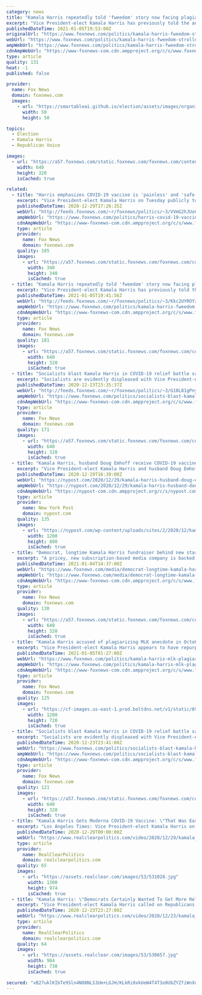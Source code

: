 ```yaml
---
category: news
title: "Kamala Harris repeatedly told 'fweedom' story now facing plagiarism accusations"
excerpt: "Vice President-elect Kamala Harris has previously told the anecdote about her younger self crying out for \"Fweedom!\" — which has sparked accusations of plagiarism — in her books."
publishedDateTime: 2021-01-05T19:53:00Z
originalUrl: "https://www.foxnews.com/politics/kamala-harris-fweedom-stroller-story-plagiarism-mlk"
webUrl: "https://www.foxnews.com/politics/kamala-harris-fweedom-stroller-story-plagiarism-mlk"
ampWebUrl: "https://www.foxnews.com/politics/kamala-harris-fweedom-stroller-story-plagiarism-mlk.amp"
cdnAmpWebUrl: "https://www-foxnews-com.cdn.ampproject.org/c/s/www.foxnews.com/politics/kamala-harris-fweedom-stroller-story-plagiarism-mlk.amp"
type: article
quality: 131
heat: -1
published: false

provider:
  name: Fox News
  domain: foxnews.com
  images:
    - url: "https://smartableai.github.io/election/assets/images/organizations/foxnews.com-50x50.jpg"
      width: 50
      height: 50

topics:
  - Election
  - Kamala Harris
  - Republican Voice

images:
  - url: "https://a57.foxnews.com/static.foxnews.com/foxnews.com/content/uploads/2020/12/640/320/c5ded738-AP20358720594343.jpg?ve=1&tl=1"
    width: 640
    height: 320
    isCached: true

related:
  - title: "Harris emphasizes COVID-19 vaccine is 'painless' and 'safe'"
    excerpt: "Vice President-elect Kamala Harris on Tuesday publicly took the recently approved coronavirus vaccine."
    publishedDateTime: 2020-12-29T17:26:35Z
    webUrl: "http://feeds.foxnews.com/~r/foxnews/politics/~3/VVmG2hJUoCg/harris-covid-19-vaccine-painless-safe"
    ampWebUrl: "https://www.foxnews.com/politics/harris-covid-19-vaccine-painless-safe.amp"
    cdnAmpWebUrl: "https://www-foxnews-com.cdn.ampproject.org/c/s/www.foxnews.com/politics/harris-covid-19-vaccine-painless-safe.amp"
    type: article
    provider:
      name: Fox News
      domain: foxnews.com
    quality: 185
    images:
      - url: "https://a57.foxnews.com/static.foxnews.com/foxnews.com/content/uploads/2019/03/340/340/PaulSteinhauser.jpg?ve=1&tl=1"
        width: 340
        height: 340
        isCached: true
  - title: "Kamala Harris repeatedly told 'fweedom' story now facing plagiarism accusations"
    excerpt: "Vice President-elect Kamala Harris has previously told the anecdote about her younger self crying out for \"Fweedom!\" — which has sparked accusations of plagiarism — in her books."
    publishedDateTime: 2021-01-05T19:41:56Z
    webUrl: "http://feeds.foxnews.com/~r/foxnews/politics/~3/Kkc2UYROYzI/kamala-harris-fweedom-stroller-story-plagiarism-mlk"
    ampWebUrl: "https://www.foxnews.com/politics/kamala-harris-fweedom-stroller-story-plagiarism-mlk.amp"
    cdnAmpWebUrl: "https://www-foxnews-com.cdn.ampproject.org/c/s/www.foxnews.com/politics/kamala-harris-fweedom-stroller-story-plagiarism-mlk.amp"
    type: article
    provider:
      name: Fox News
      domain: foxnews.com
    quality: 181
    images:
      - url: "https://a57.foxnews.com/static.foxnews.com/foxnews.com/content/uploads/2020/12/640/320/c5ded738-AP20358720594343.jpg?ve=1&tl=1"
        width: 640
        height: 320
        isCached: true
  - title: "Socialists blast Kamala Harris in COVID-19 relief battle saying she has been 'nowhere to be found'"
    excerpt: "Socialists are evidently displeased with Vice President-elect Kamala Harris’ curious silence on much-needed economic relief to Americans during the pandemic."
    publishedDateTime: 2020-12-23T23:35:37Z
    webUrl: "http://feeds.foxnews.com/~r/foxnews/politics/~3/G10L81gPnyo/socialists-blast-kamala-harris-as-nowhere-to-be-found-in-coronavirus-relief-fight"
    ampWebUrl: "https://www.foxnews.com/politics/socialists-blast-kamala-harris-as-nowhere-to-be-found-in-coronavirus-relief-fight.amp"
    cdnAmpWebUrl: "https://www-foxnews-com.cdn.ampproject.org/c/s/www.foxnews.com/politics/socialists-blast-kamala-harris-as-nowhere-to-be-found-in-coronavirus-relief-fight.amp"
    type: article
    provider:
      name: Fox News
      domain: foxnews.com
    quality: 171
    images:
      - url: "https://a57.foxnews.com/static.foxnews.com/foxnews.com/content/uploads/2020/12/640/320/AP20358720594343.jpg?ve=1&tl=1"
        width: 640
        height: 320
        isCached: true
  - title: "Kamala Harris, husband Doug Emhoff receive COVID-19 vaccine"
    excerpt: "Vice President-elect Kamala Harris and husband Doug Emhoff both received their first coronavirus vaccine shot on Tuesday in another public vaccination designed to ease concerns about the wonder"
    publishedDateTime: 2020-12-29T16:39:00Z
    webUrl: "https://nypost.com/2020/12/29/kamala-harris-husband-doug-emhoff-receive-covid-19-vaccine/"
    ampWebUrl: "https://nypost.com/2020/12/29/kamala-harris-husband-doug-emhoff-receive-covid-19-vaccine/amp/"
    cdnAmpWebUrl: "https://nypost-com.cdn.ampproject.org/c/s/nypost.com/2020/12/29/kamala-harris-husband-doug-emhoff-receive-covid-19-vaccine/amp/"
    type: article
    provider:
      name: New York Post
      domain: nypost.com
    quality: 135
    images:
      - url: "https://nypost.com/wp-content/uploads/sites/2/2020/12/kamala-harris-husband-covid-vaccine.jpg?quality=90&strip=all&w=1200"
        width: 1200
        height: 800
        isCached: true
  - title: "Democrat, longtime Kamala Harris fundraiser behind new startup media organization"
    excerpt: "A pricey, new subscription-based media company is backed by a prominent Democrat who has been a “longtime fundraiser” for Vice President-elect Kamala Harris, according to New York Times media columnist Ben Smith."
    publishedDateTime: 2021-01-04T14:37:00Z
    webUrl: "https://www.foxnews.com/media/democrat-longtime-kamala-harris-fundraiser-media-organization"
    ampWebUrl: "https://www.foxnews.com/media/democrat-longtime-kamala-harris-fundraiser-media-organization.amp"
    cdnAmpWebUrl: "https://www-foxnews-com.cdn.ampproject.org/c/s/www.foxnews.com/media/democrat-longtime-kamala-harris-fundraiser-media-organization.amp"
    type: article
    provider:
      name: Fox News
      domain: foxnews.com
    quality: 130
    images:
      - url: "https://a57.foxnews.com/static.foxnews.com/foxnews.com/content/uploads/2021/01/640/320/AP21003861725914.jpg?ve=1&tl=1"
        width: 640
        height: 320
        isCached: true
  - title: "Kamala Harris accused of plagiarizing MLK anecdote in October interview with Elle magazine"
    excerpt: "Vice President-elect Kamala Harris appears to have repurposed an anecdote told by civil rights icon Martin Luther King Jr. in an interview with Elle Magazine that was published in October, at the height of the 2020 presidential election campaign."
    publishedDateTime: 2021-01-05T01:27:00Z
    webUrl: "https://www.foxnews.com/politics/kamala-harris-mlk-plagiarism"
    ampWebUrl: "https://www.foxnews.com/politics/kamala-harris-mlk-plagiarism.amp"
    cdnAmpWebUrl: "https://www-foxnews-com.cdn.ampproject.org/c/s/www.foxnews.com/politics/kamala-harris-mlk-plagiarism.amp"
    type: article
    provider:
      name: Fox News
      domain: foxnews.com
    quality: 125
    images:
      - url: "https://cf-images.us-east-1.prod.boltdns.net/v1/static/694940094001/740928e4-8afe-4600-b734-c8316a13683a/8baa9bb1-9877-471f-9823-992340eebdf4/1280x720/match/image.jpg"
        width: 1280
        height: 720
        isCached: true
  - title: "Socialists blast Kamala Harris in COVID-19 relief battle saying she has been 'nowhere to be found'"
    excerpt: "Socialists are evidently displeased with Vice President-elect Kamala Harris’ curious silence on much-needed economic relief to Americans during the pandemic."
    publishedDateTime: 2020-12-23T23:41:00Z
    webUrl: "https://www.foxnews.com/politics/socialists-blast-kamala-harris-as-nowhere-to-be-found-in-coronavirus-relief-fight"
    ampWebUrl: "https://www.foxnews.com/politics/socialists-blast-kamala-harris-as-nowhere-to-be-found-in-coronavirus-relief-fight.amp"
    cdnAmpWebUrl: "https://www-foxnews-com.cdn.ampproject.org/c/s/www.foxnews.com/politics/socialists-blast-kamala-harris-as-nowhere-to-be-found-in-coronavirus-relief-fight.amp"
    type: article
    provider:
      name: Fox News
      domain: foxnews.com
    quality: 121
    images:
      - url: "https://a57.foxnews.com/static.foxnews.com/foxnews.com/content/uploads/2020/12/640/320/AP20358720594343.jpg?ve=1&tl=1"
        width: 640
        height: 320
        isCached: true
  - title: "Kamala Harris Gets Moderna COVID-19 Vaccine: \"That Was Easy\""
    excerpt: "Los Angeles Times: Vice President-elect Kamala Harris on Tuesday received her first dose of the Moderna COVID -19 vaccine in front of the media as part of a growing effort to convince the American public the inoculations are safe."
    publishedDateTime: 2020-12-29T00:00:00Z
    webUrl: "https://www.realclearpolitics.com/video/2020/12/29/kamala_harris_gets_moderna_covid-19_vaccine_that_was_easy.html"
    type: article
    provider:
      name: RealClearPolitics
      domain: realclearpolitics.com
    quality: 65
    images:
      - url: "https://assets.realclear.com/images/53/531028.jpg"
        width: 1300
        height: 974
        isCached: true
  - title: "Kamala Harris: \"Democrats Certainly Wanted To Get More Relief Than $600\""
    excerpt: "Vice President-elect Kamala Harris called on Republicans to support President Donald Trump's proposal for $2,000 stimulus checks at a Toys For Toys event on Wednesday. \"I think that we definitely need to get relief,"
    publishedDateTime: 2020-12-23T23:27:00Z
    webUrl: "https://www.realclearpolitics.com/video/2020/12/23/kamala_harris_democrats_certainly_wanted_to_get_more_relief_than_600.html"
    type: article
    provider:
      name: RealClearPolitics
      domain: realclearpolitics.com
    quality: 64
    images:
      - url: "https://assets.realclear.com/images/53/530657.jpg"
        width: 984
        height: 738
        isCached: true

secured: "vB27uklKIbTe9Sln4N08NLS3Um+LGJH/KLkRi0xkUeW4T4T3o0UbZYZfiWnXu9iiRv83W/l7fszyJhYjm91dHbWz7pe3b6N3jfpQ9jgxJpK6RGrnYy62xMRLioWPXJGvGQck2lYS0EcmbUBGx8hAFearDfBN0IYFKNvmBbCV+0aX4mkohHMjsE9lOjkkAtr9IB1WOY2/t7L2+6KNd6TYk35B5AwDDXLP/GxN4E53MtAf6URD86Q3qHug76Yao1TgiWZt37KtUjgnrIqx3eg9wvktk85CsPxWqfoNAPA9NE6TPFCLyEQB8X7NHeNPDYxpTiKvgQK/YiDNkT85pbJpCir2oy0cvtDkv+K3A+lEG6k=;nJfD78qAZhntNjKtaeHlTg=="
---
```


